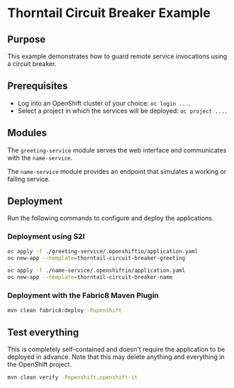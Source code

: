 # Thorntail Circuit Breaker Example

## Purpose

This example demonstrates how to guard remote service invocations using a circuit breaker.

## Prerequisites

* Log into an OpenShift cluster of your choice: `oc login ...`.
* Select a project in which the services will be deployed: `oc project ...`.

## Modules

The `greeting-service` module serves the web interface and communicates with the `name-service`.

The `name-service` module provides an endpoint that simulates a working or failing service.

## Deployment

Run the following commands to configure and deploy the applications.

### Deployment using S2I

```bash
oc apply -f ./greeting-service/.openshiftio/application.yaml
oc new-app --template=thorntail-circuit-breaker-greeting

oc apply -f ./name-service/.openshiftio/application.yaml
oc new-app --template=thorntail-circuit-breaker-name
```

### Deployment with the Fabric8 Maven Plugin

```bash
mvn clean fabric8:deploy -Popenshift
```

## Test everything

This is completely self-contained and doesn't require the application to be deployed in advance.
Note that this may delete anything and everything in the OpenShift project.

```bash
mvn clean verify -Popenshift,openshift-it
```
